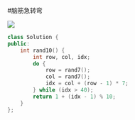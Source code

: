 #脑筋急转弯 

![](FigureBed%20🌄/Pasted/Pasted%20image%2020220608155717.png)

```cpp
class Solution {
public:
    int rand10() {
        int row, col, idx;
        do {
            row = rand7();
            col = rand7();
            idx = col + (row - 1) * 7;
        } while (idx > 40);
        return 1 + (idx - 1) % 10;
    }
};
```